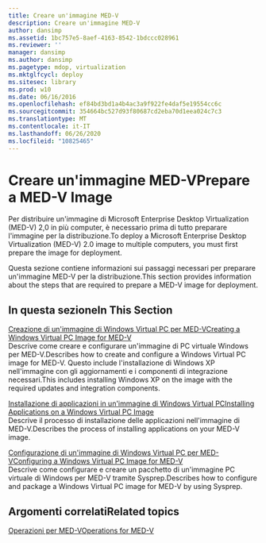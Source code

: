```yaml
---
title: Creare un'immagine MED-V
description: Creare un'immagine MED-V
author: dansimp
ms.assetid: 1bc757e5-8aef-4163-8542-1bdccc028961
ms.reviewer: ''
manager: dansimp
ms.author: dansimp
ms.pagetype: mdop, virtualization
ms.mktglfcycl: deploy
ms.sitesec: library
ms.prod: w10
ms.date: 06/16/2016
ms.openlocfilehash: ef84bd3bd1a4b4ac3a9f922fe4daf5e19554cc6c
ms.sourcegitcommit: 354664bc527d93f80687cd2eba70d1eea024c7c3
ms.translationtype: MT
ms.contentlocale: it-IT
ms.lasthandoff: 06/26/2020
ms.locfileid: "10825465"
---
```

# <span data-ttu-id="18471-103">Creare un'immagine MED-V</span><span class="sxs-lookup"><span data-stu-id="18471-103">Prepare a MED-V Image</span></span>


<span data-ttu-id="18471-104">Per distribuire un'immagine di Microsoft Enterprise Desktop Virtualization (MED-V) 2,0 in più computer, è necessario prima di tutto preparare l'immagine per la distribuzione.</span><span class="sxs-lookup"><span data-stu-id="18471-104">To deploy a Microsoft Enterprise Desktop Virtualization (MED-V) 2.0 image to multiple computers, you must first prepare the image for deployment.</span></span>

<span data-ttu-id="18471-105">Questa sezione contiene informazioni sui passaggi necessari per preparare un'immagine MED-V per la distribuzione.</span><span class="sxs-lookup"><span data-stu-id="18471-105">This section provides information about the steps that are required to prepare a MED-V image for deployment.</span></span>

## <span data-ttu-id="18471-106">In questa sezione</span><span class="sxs-lookup"><span data-stu-id="18471-106">In This Section</span></span>


<a href="" id="creating-a-windows-virtual-pc-image-for-med-v"></a>[<span data-ttu-id="18471-107">Creazione di un'immagine di Windows Virtual PC per MED-V</span><span class="sxs-lookup"><span data-stu-id="18471-107">Creating a Windows Virtual PC Image for MED-V</span></span>](creating-a-windows-virtual-pc-image-for-med-v.md)  
<span data-ttu-id="18471-108">Descrive come creare e configurare un'immagine di PC virtuale Windows per MED-V.</span><span class="sxs-lookup"><span data-stu-id="18471-108">Describes how to create and configure a Windows Virtual PC image for MED-V.</span></span> <span data-ttu-id="18471-109">Questo include l'installazione di Windows XP nell'immagine con gli aggiornamenti e i componenti di integrazione necessari.</span><span class="sxs-lookup"><span data-stu-id="18471-109">This includes installing Windows XP on the image with the required updates and integration components.</span></span>

<a href="" id="installing-applications-on-a-windows-virtual-pc-image"></a>[<span data-ttu-id="18471-110">Installazione di applicazioni in un'immagine di Windows Virtual PC</span><span class="sxs-lookup"><span data-stu-id="18471-110">Installing Applications on a Windows Virtual PC Image</span></span>](installing-applications-on-a-windows-virtual-pc-image.md)  
<span data-ttu-id="18471-111">Descrive il processo di installazione delle applicazioni nell'immagine di MED-V.</span><span class="sxs-lookup"><span data-stu-id="18471-111">Describes the process of installing applications on your MED-V image.</span></span>

<a href="" id="configuring-a-windows-virtual-pc-image-for-med-v"></a>[<span data-ttu-id="18471-112">Configurazione di un'immagine di Windows Virtual PC per MED-V</span><span class="sxs-lookup"><span data-stu-id="18471-112">Configuring a Windows Virtual PC Image for MED-V</span></span>](configuring-a-windows-virtual-pc-image-for-med-v.md)  
<span data-ttu-id="18471-113">Descrive come configurare e creare un pacchetto di un'immagine PC virtuale di Windows per MED-V tramite Sysprep.</span><span class="sxs-lookup"><span data-stu-id="18471-113">Describes how to configure and package a Windows Virtual PC image for MED-V by using Sysprep.</span></span>

## <span data-ttu-id="18471-114">Argomenti correlati</span><span class="sxs-lookup"><span data-stu-id="18471-114">Related topics</span></span>


[<span data-ttu-id="18471-115">Operazioni per MED-V</span><span class="sxs-lookup"><span data-stu-id="18471-115">Operations for MED-V</span></span>](operations-for-med-v.md)

 

 





